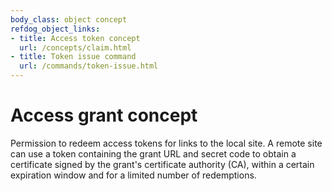 ```yaml
---
body_class: object concept
refdog_object_links:
- title: Access token concept
  url: /concepts/claim.html
- title: Token issue command
  url: /commands/token-issue.html
---
```


# Access grant concept

<section>

Permission to redeem access tokens for links to the local
site.  A remote site can use a token containing the grant
URL and secret code to obtain a certificate signed by the
grant's certificate authority (CA), within a certain
expiration window and for a limited number of redemptions.

</section>
